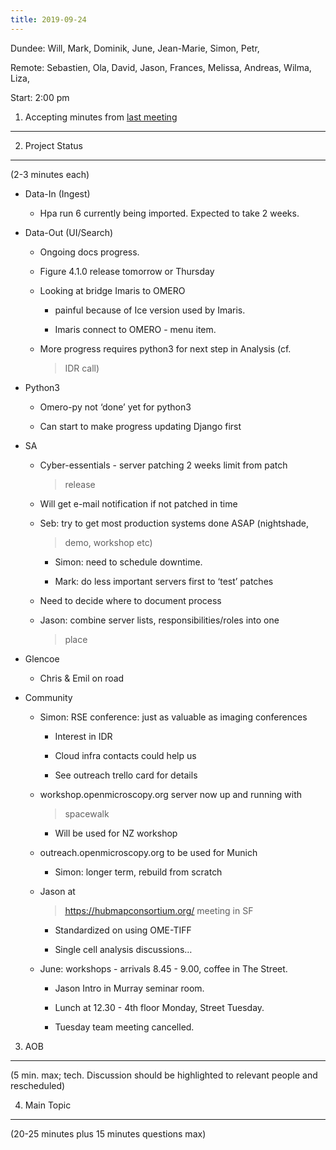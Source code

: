 ```yaml
---
title: 2019-09-24
---
```


Dundee: Will, Mark, Dominik, June, Jean-Marie, Simon, Petr,

Remote: Sebastien, Ola, David, Jason, Frances, Melissa, Andreas, Wilma,
Liza,

Start: 2:00 pm

1. Accepting minutes from [<u>last meeting</u>](https://drive.google.com/open?id=1TndXeC3wQSZVEaB5ZGpEAaPRl1QAufSI)
-------------------------------------------------------------------------------------------------------------------

2. Project Status
-----------------

(2-3 minutes each)

-   Data-In (Ingest)

    -   Hpa run 6 currently being imported. Expected to take 2 weeks.

-   Data-Out (UI/Search)

    -   Ongoing docs progress.

    -   Figure 4.1.0 release tomorrow or Thursday

    -   Looking at bridge Imaris to OMERO

        -   painful because of Ice version used by Imaris.

        -   Imaris connect to OMERO - menu item.

    -   More progress requires python3 for next step in Analysis (cf.
        > IDR call)

-   Python3

    -   Omero-py not ‘done’ yet for python3

    -   Can start to make progress updating Django first

-   SA

    -   Cyber-essentials - server patching 2 weeks limit from patch
        > release

    -   Will get e-mail notification if not patched in time

    -   Seb: try to get most production systems done ASAP (nightshade,
        > demo, workshop etc)

        -   Simon: need to schedule downtime.

        -   Mark: do less important servers first to ‘test’ patches

    -   Need to decide where to document process

    -   Jason: combine server lists, responsibilities/roles into one
        > place

-   Glencoe

    -   Chris & Emil on road

-   Community

    -   Simon: RSE conference: just as valuable as imaging conferences

        -   Interest in IDR

        -   Cloud infra contacts could help us

        -   See outreach trello card for details

    -   workshop.openmicroscopy.org server now up and running with
        > spacewalk

        -   Will be used for NZ workshop

    -   outreach.openmicroscopy.org to be used for Munich

        -   Simon: longer term, rebuild from scratch

    -   Jason at
        > [<u>https://hubmapconsortium.org/</u>](https://hubmapconsortium.org/)
        > meeting in SF

        -   Standardized on using OME-TIFF

        -   Single cell analysis discussions…

    -   June: workshops - arrivals 8.45 - 9.00, coffee in The Street.

        -   Jason Intro in Murray seminar room.

        -   Lunch at 12.30 - 4th floor Monday, Street Tuesday.

        -   Tuesday team meeting cancelled.

3. AOB
------

(5 min. max; tech. Discussion should be highlighted to relevant people
and rescheduled)

4. Main Topic
-------------

(20-25 minutes plus 15 minutes questions max)
